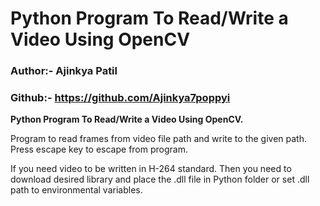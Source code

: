 # Python Program To Read/Write a Video Using OpenCV

### Author:- Ajinkya Patil

### Github:- https://github.com/Ajinkya7poppyi

**Python Program To Read/Write a Video Using OpenCV.** 

Program to read frames from video file path and write to the given path. Press escape key to escape from program.

If you need video to be written in H-264 standard. Then you need to download desired library and place the .dll file in Python folder or set .dll path to environmental variables.
